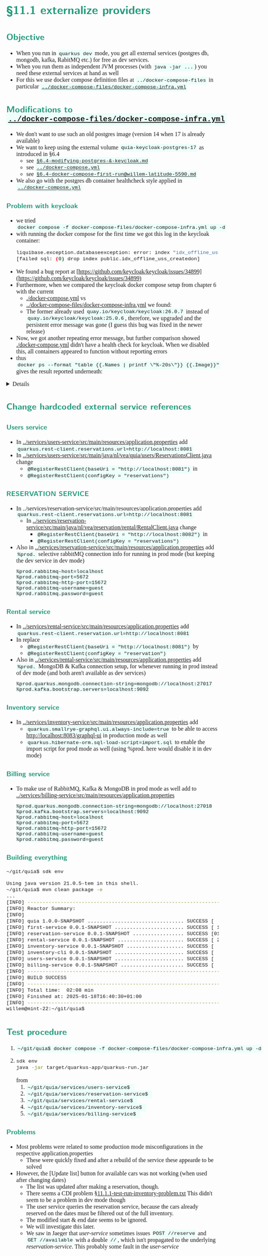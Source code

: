 <style>
body {
  font-family: "Gentium Basic", Cardo , "Linux Libertine o", "Palatino Linotype", Cambria, serif;
  font-size: 100% !important;
  padding-right: 12%;
}
code {
	padding: 0.25em;
	
	white-space: pre;
	font-family: "Tlwg mono", Consolas, "Liberation Mono", Menlo, Courier, monospace;
	
	background-color: #ECFFFA;
	//border: 1px solid #ccc;
	//border-radius: 3px;
}

kbd {
	display: inline-block;
	padding: 3px 5px;
	font-family: "Tlwg mono", Consolas, "Liberation Mono", Menlo, Courier, monospace;
	line-height: 10px;
	color: #555;
	vertical-align: middle;
	background-color: #ECFFFA;
	border: solid 1px #ccc;
	border-bottom-color: #bbb;
	border-radius: 3px;
	box-shadow: inset 0 -1px 0 #bbb;
}

h1,h2,h3,h4,h5 {
  color: #269B7D; 
  font-family: "fira sans", "Latin Modern Sans", Calibri, "Trebuchet MS", sans-serif;
}

</style>

# §11.1 externalize providers

## Objective
- When you run in `quarkus dev` mode, you get all external services (postgres db, mongodb, kafka, RabitMQ etc.) for 
  free as dev services.
- When you run them as independent JVM processes (with `java -jar ...`) you need these external services at hand as well
- For this we use docker compose definition files at `../docker-compose-files` in particular
  [`../docker-compose-files/docker-compose-infra.yml`](../docker-compose-files/docker-compose-infra.yml)

## Modifications to [`../docker-compose-files/docker-compose-infra.yml`](../docker-compose-files/docker-compose-infra.yml)
- We don't want to use such an old postgres image (version 14 when 17 is already available)
- We want to keep using the external volume `quia-keycloak-postgres-17` as introduced in §6.4
  - see [`§6.4-modifying-postgres-&-keycloak.md`](§6.4-modifying-postgres-&-keycloak.md)
  - see [`../docker-compose.yml`](../docker-compose.yml)
  - see [`§6.4-docker-compose-first-run@willem-latitude-5590.md`](§6.4-docker-compose-first-run@willem-latitude-5590.md)
- We also go with the postgres db container healthcheck style applied in [`../docker-compose.yml`](../docker-compose.yml)

### Problem with keycloak
- we tried `docker compose -f docker-compose-files/docker-compose-infra.yml up -d`
- with running the docker compose for the first time we got this log in the keycloak container:
  ```bash
  liquibase.exception.databaseexception: error: index "idx_offline_uss_createdon" does not exist 
  [failed sql: (0) drop index public.idx_offline_uss_createdon]
  ```
- We found a bug report at
  [https://github.com/keycloak/keycloak/issues/34899](https://github.com/keycloak/keycloak/issues/34899)
- Furthermore, when we compared the keycloak docker compose setup from chapter 6 with the current
  - [./docker-compose.yml](../docker-compose.yml) vs
  - [../docker-compose-files/docker-compose-infra.yml](../docker-compose-files/docker-compose-infra.yml) we found:
  - The former already used `quay.io/keycloak/keycloak:26.0.7` instead of `quay.io/keycloak/keycloak:25.0.6`, therefore,
    we upgraded and the persistent error message was gone (I guess this bug was fixed in the newer release)
- Now, we got another repeating error message, but further comparison showed 
  [./docker-compose.yml](../docker-compose.yml) didn't have a health check for keycloak. When we disabled this, all
  containers appeared to function without reporting errors
- thus `docker ps --format "table {{.Names | printf \"%-20s\"}} {{.Image}}"` gives the result reported underneath:
  
<details>

```bash
willem@mint-22:~/git/quia$ docker ps --format "table {{.Names | printf \"%-20s\"}} {{.Image}}"
NAMES                IMAGE
kafka                quay.io/strimzi/kafka:latest-kafka-3.8.0
keycloak             quay.io/keycloak/keycloak:26.0.7
postgres-keycloak    postgres:17.2
mongodb-billing      mongo:7.0
prometheus           prom/prometheus:v2.54.1
zookeeper            quay.io/strimzi/kafka:latest-kafka-3.8.0
postgres-reservation postgres:17.2
mysql                mysql:8.4
jaeger               jaegertracing/all-in-one:1.62.0
rabbitmq             rabbitmq:3.12-management
grafana              grafana/grafana:11.2.2
mongodb-rental       mongo:7.0
willem@mint-22:~/git/quia$ 

```

</details>

## Change hardcoded external service references

### Users service
- In [../services/users-service/src/main/resources/application.properties](../services/users-service/src/main/resources/application.properties)
  add `quarkus.rest-client.reservations.url=http://localhost:8081`
- In [../services/users-service/src/main/java/nl/vea/quia/users/ReservationsClient.java](../services/users-service/src/main/java/nl/vea/quia/users/ReservationsClient.java)
  change
  - `@RegisterRestClient(baseUri = "http://localhost:8081")` in
  - `@RegisterRestClient(configKey = "reservations")`

### RESERVATION SERVICE
- In [../services/reservation-service/src/main/resources/application.properties](../services/reservation-service/src/main/resources/application.properties)
  add `quarkus.rest-client.reservations.url=http://localhost:8081`
  - In [../services/reservation-service/src/main/java/nl/vea/reservation/rental/RentalClient.java](../services/reservation-service/src/main/java/nl/vea/reservation/rental/RentalClient.java)
    change
    - `@RegisterRestClient(baseUri = "http://localhost:8082")` in
    - `@RegisterRestClient(configKey = "reservations")`
- Also in [../services/reservation-service/src/main/resources/application.properties](../services/reservation-service/src/main/resources/application.properties)
  add `%prod.` selective rabbitMQ connection info for running in prod mode (but keeping the dev service in dev mode)
  ```properties
  %prod.rabbitmq-host=localhost
  %prod.rabbitmq-port=5672
  %prod.rabbitmq-http-port=15672
  %prod.rabbitmq-username=guest
  %prod.rabbitmq.password=guest
  ```
  
### Rental service
- In [../services/rental-service/src/main/resources/application.properties](../services/rental-service/src/main/resources/application.properties)
  add `quarkus.rest-client.reservation.url=http://localhost:8081`
- In [](../services/rental-service/src/main/java/nl/vea/rental/reservation/ReservationClient.java)
  replace 
  - `@RegisterRestClient(baseUri = "http://localhost:8081")` by
  - `@RegisterRestClient(configKey = "reservation")`
- Also in [../services/rental-service/src/main/resources/application.properties](../services/rental-service/src/main/resources/application.properties)
  add `%prod.` MongoDB & Kafka connection setup, for whenever running in prod instead of dev mode (and both aren't 
  available as dev services)
  ```properties
  %prod.quarkus.mongodb.connection-string=mongodb://localhost:27017
  %prod.kafka.bootstrap.servers=localhost:9092
  ```

### Inventory service
- In [../services/inventory-service/src/main/resources/application.properties](../services/inventory-service/src/main/resources/application.properties)
  add
  - `quarkus.smallrye-graphql.ui.always-include=true` to be able to access 
    [http://localhost:8083/graphql-ui](http://localhost:8083/graphql-ui) in production mode as well
  - `quarkus.hibernate-orm.sql-load-script=import.sql` to enable the import script for prod mode as well 
    (using %prod. here would disable it in dev mode)

### Billing service
- To make use of RabbitMQ, Kafka & MongoDB in prod mode as well add to
  [../services/billing-service/src/main/resources/application.properties](../services/billing-service/src/main/resources/application.properties)
  ```properties
  %prod.quarkus.mongodb.connection-string=mongodb://localhost:27018
  %prod.kafka.bootstrap.servers=localhost:9092
  %prod.rabbitmq-host=localhost
  %prod.rabbitmq-port=5672
  %prod.rabbitmq-http-port=15672
  %prod.rabbitmq-username=guest
  %prod.rabbitmq.password=guest
  ```

### Building everything
```bash
~/git/quia$ sdk env

Using java version 21.0.5-tem in this shell.
~/git/quia$ mvn clean package -e
...
[INFO] ------------------------------------------------------------------------
[INFO] Reactor Summary:
[INFO] 
[INFO] quia 1.0.0-SNAPSHOT ................................ SUCCESS [  0.077 s]
[INFO] first-service 0.0.1-SNAPSHOT ....................... SUCCESS [ 11.530 s]
[INFO] reservation-service 0.0.1-SNAPSHOT ................. SUCCESS [01:15 min]
[INFO] rental-service 0.0.1-SNAPSHOT ...................... SUCCESS [ 20.602 s]
[INFO] inventory-service 0.0.1-SNAPSHOT ................... SUCCESS [  7.833 s]
[INFO] inventory-cli 0.0.1-SNAPSHOT ....................... SUCCESS [  5.564 s]
[INFO] users-service 0.0.1-SNAPSHOT ....................... SUCCESS [  2.693 s]
[INFO] billing-service 0.0.1-SNAPSHOT ..................... SUCCESS [  3.592 s]
[INFO] ------------------------------------------------------------------------
[INFO] BUILD SUCCESS
[INFO] ------------------------------------------------------------------------
[INFO] Total time:  02:08 min
[INFO] Finished at: 2025-01-18T16:40:30+01:00
[INFO] ------------------------------------------------------------------------
willem@mint-22:~/git/quia$ 

```

## Test procedure
1. `~/git/quia$ docker compose -f docker-compose-files/docker-compose-infra.yml up -d`
2. ```bash
   sdk env
   java -jar target/quarkus-app/quarkus-run.jar
   ```
   from
   1. `~/git/quia/services/users-service$ `
   2. `~/git/quia/services/reservation-service$ `
   3. `~/git/quia/services/rental-service$ `
   4. `~/git/quia/services/inventory-service$ `
   5. `~/git/quia/services/billing-service$ `

### Problems
- Most problems were related to some production mode misconfigurations in the respective application.properties
  - These were quickly fixed and after a rebuild of the service these appearde to be solved
- However, the [Update list] button for available cars was not working (when used after changing dates)
  - The list was updated after making a reservation, though.
  - There seems a CDI problem [§11.1.1-test-run-inventory-problem.txt](§11.1.1-test-run-inventory-problem.txt)
    This didn't seem to be a problem in dev mode though
  - The user service queries the reservation service, because the cars already reserved on the dates must be
    filtered out of the full inventory.
  - The modified start & end date seems to be ignored.
  - We will investigate this later.
  - We saw in Jaeger that _user-service_ sometimes issues `POST //reserve` and `GET //available` with a double `//`, 
    which isn't propagated to the underlying _reservation-service_. This probably some fault in the _user-service_